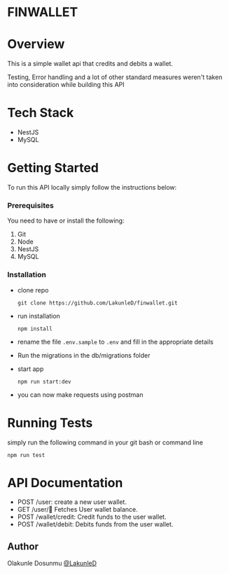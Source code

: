 # FINWALLET

# Overview

This is a simple wallet api that credits and debits a wallet. 

Testing, Error handling and a lot of other standard measures weren't taken into consideration while building this API

# Tech Stack

- NestJS
- MySQL

# Getting Started

To run this API locally simply follow the instructions below:

### Prerequisites

You need to have or install the following:

1. Git
2. Node
3. NestJS
4. MySQL

### Installation

- clone repo
  ```
  git clone https://github.com/LakunleD/finwallet.git
  ```
- run installation
  ```
  npm install
  ```
- rename the file `.env.sample` to `.env` and fill in the appropriate details

- Run the migrations in the db/migrations folder

- start app
  ```
  npm run start:dev
  ```
- you can now make requests using postman

# Running Tests

simply run the following command in your git bash or command line

```
npm run test
```

# API Documentation

- POST /user: create a new user wallet.
- GET /user/:email: Fetches User wallet balance.
- POST /wallet/credit: Credit funds to the user wallet.
- POST /wallet/debit: Debits funds from the user wallet.


## Author

Olakunle Dosunmu
[@LakunleD](https://github.com/LakunleD)